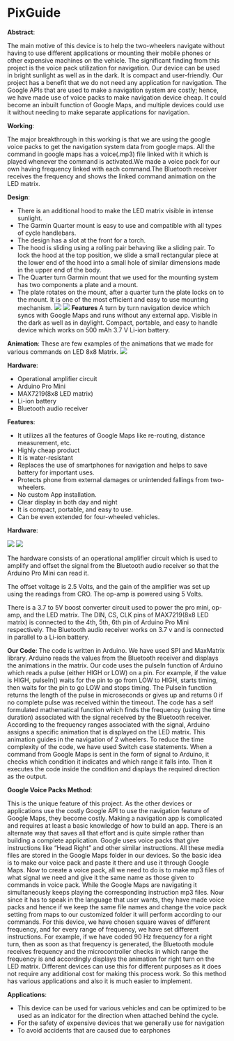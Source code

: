 # PixGuide
**Abstract**:

The main motive of this device is to help the two-wheelers navigate without having to use different applications or mounting their mobile phones or other expensive machines on the vehicle. The significant finding from this project is the voice pack utilization for navigation. Our device can be used in bright sunlight as well as in the dark. It is compact and user-friendly. Our project has a benefit that we do not need any application for navigation. The Google APIs that are used to make a navigation system are costly; hence, we have made use of voice packs to make navigation device cheap. It could become an inbuilt function of Google Maps, and multiple devices could use it without needing to make separate applications for navigation.

**Working**:

The major breakthrough in this working is that we are using the google voice packs to get the navigation system data from google maps. All the command in google maps has a voice(.mp3) file linked with it which is played whenever the command is activated.We made a voice pack for our own having frequency linked with each command.The Bluetooth receiver receives the frequency and shows the linked command animation on the LED matrix.

**Design**:
* There is an additional hood to make the LED matrix visible in intense sunlight.
* The Garmin Quarter mount is easy to use and compatible with all types of cycle handlebars.
* The design has a slot at the front for a torch.
* The hood is sliding using a rolling pair behaving like a sliding pair. To lock the hood at the top position, we slide a small rectangular piece at the lower end of the hood into a small hole of similar dimensions made in the upper end of the body.
* The Quarter turn Garmin mount that we used for the mounting system has two components a plate and a mount.
* The plate rotates on the mount, after a quarter turn the plate locks on to the mount. It is one of the most efficient and easy to use mounting mechanism.
![](https://i.imgur.com/gxeJAN3.png)
![](https://imgur.com/bSbqIrf.png)
**Features**
A turn by turn navigation device which syncs with Google Maps and runs without any external app.
Visible in the dark as well as in daylight.
Compact, portable, and easy to handle device which works on 500 mAh 3.7 V Li-ion battery.


**Animation**:
These are few examples of the animations that we made for various commands on LED 8x8 Matrix.
![](https://i.imgur.com/2tQDoAx.png)



**Hardware**:
* Operational amplifier circuit
* Arduino Pro Mini
* MAX7219(8x8 LED matrix)
* Li-ion battery
* Bluetooth audio receiver

**Features**:
* It utilizes all the features of Google Maps like re-routing, distance measurement, etc.
* Highly cheap product
* It is water-resistant
* Replaces the use of smartphones for navigation and helps to save battery for important uses.
* Protects phone from external damages or unintended fallings from two-wheelers.
* No custom App installation.
* Clear display in both day and night
* It is compact, portable, and easy to use.
* Can be even extended for four-wheeled vehicles.

**Hardware**:

![](https://imgur.com/6odNtt3)
![](https://imgur.com/AcNYOoe)

The hardware consists of an operational amplifier circuit which is used to amplify and offset the signal from the Bluetooth audio receiver so that the Arduino Pro Mini can read it.

The offset voltage is 2.5 Volts, and the gain of the amplifier was set up using the readings from CRO.
The op-amp is powered using 5 Volts.

There is a 3.7 to 5V boost converter circuit used to power the pro mini, op-amp, and the LED matrix. The DIN, CS, CLK pins of MAX7219(8x8 LED matrix) is connected to the 4th, 5th, 6th pin of Arduino Pro Mini respectively. The Bluetooth audio receiver works on 3.7 v and is connected in parallel to a Li-ion battery.



**Our Code**:
The code is written in Arduino. We have used SPI and MaxMatrix library. Arduino reads the values from the Bluetooth receiver and displays the animations in the matrix. Our code uses the pulseIn function of Arduino which reads a pulse (either HIGH or LOW) on a pin. For example, if the value is HIGH, pulseIn() waits for the pin to go from LOW to HIGH, starts timing, then waits for the pin to go LOW and stops timing. The PulseIn function returns the length of the pulse in microseconds or gives up and returns 0 if no complete pulse was received within the timeout. The code has a self formulated mathematical function which finds the frequency (using the time duration) associated with the signal received by the Bluetooth receiver. According to the frequency ranges associated with the signal, Arduino assigns a specific animation that is displayed on the LED matrix. This animation guides in the navigation of 2 wheelers. To reduce the time complexity of the code, we have used Switch case statements. When a command from Google Maps is sent in the form of signal to Arduino, it checks which condition it indicates and which range it falls into. Then it executes the code inside the condition and displays the required direction as the output.

**Google Voice Packs Method**:

This is the unique feature of this project. As the other devices or applications use the costly Google API to use the navigation feature of Google Maps, they become costly. Making a navigation app is complicated and requires at least a basic knowledge of how to build an app. There is an alternate way that saves all that effort and is quite simple rather than building a complete application. Google uses voice packs that give instructions like “Head Right” and other similar instructions. All these media files are stored in the Google Maps folder in our devices. So the basic idea is to make our voice pack and paste it there and use it through Google Maps. Now to create a voice pack, all we need to do is to make mp3 files of what signal we need and give it the same name as those given to commands in voice pack. While the Google Maps are navigating it simultaneously keeps playing the corresponding instruction mp3 files. Now since it has to speak in the language that user wants, they have made voice packs and hence if we keep the same file names and change the voice pack setting from maps to our customized folder it will perform according to our commands. For this device, we have chosen square waves of different frequency, and for every range of frequency, we have set different instructions. For example, if we have coded 90 Hz frequency for a right turn, then as soon as that frequency is generated, the Bluetooth module receives frequency and the microcontroller checks in which range the frequency is and accordingly displays the animation for right turn on the LED matrix. Different devices can use this for different purposes as it does not require any additional cost for making this process work. So this method has various applications and also it is much easier to implement.



**Applications**:
* This device can be used for various vehicles and can be optimized to be used as an indicator for the direction when attached behind the cycle. 
* For the safety of expensive devices that we generally use for navigation 
* To avoid accidents that are caused due to earphones 



